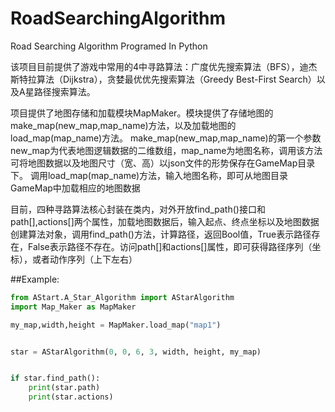 # RoadSearchingAlgorithm
Road Searching Algorithm Programed In Python

该项目目前提供了游戏中常用的4中寻路算法：广度优先搜索算法（BFS），迪杰斯特拉算法（Dijkstra），贪婪最优优先搜索算法（Greedy Best-First Search）以及A星路径搜索算法。

项目提供了地图存储和加载模块MapMaker。模块提供了存储地图的make_map(new_map,map_name)方法，以及加载地图的load_map(map_name)方法。
make_map(new_map,map_name)的第一个参数new_map为代表地图逻辑数据的二维数组，map_name为地图名称，调用该方法可将地图数据以及地图尺寸（宽、高）以json文件的形势保存在GameMap目录下。
调用load_map(map_name)方法，输入地图名称，即可从地图目录GameMap中加载相应的地图数据

目前，四种寻路算法核心封装在类内，对外开放find_path()接口和path[],actions[]两个属性，加载地图数据后，输入起点、终点坐标以及地图数据创建算法对象，调用find_path()方法，计算路径，返回Bool值，True表示路径存在，False表示路径不存在。访问path[]和actions[]属性，即可获得路径序列（坐标），或者动作序列（上下左右）

##Example:
```python
from AStart.A_Star_Algorithm import AStarAlgorithm
import Map_Maker as MapMaker

my_map,width,height = MapMaker.load_map("map1")


star = AStarAlgorithm(0, 0, 6, 3, width, height, my_map)


if star.find_path():
    print(star.path)
    print(star.actions)
